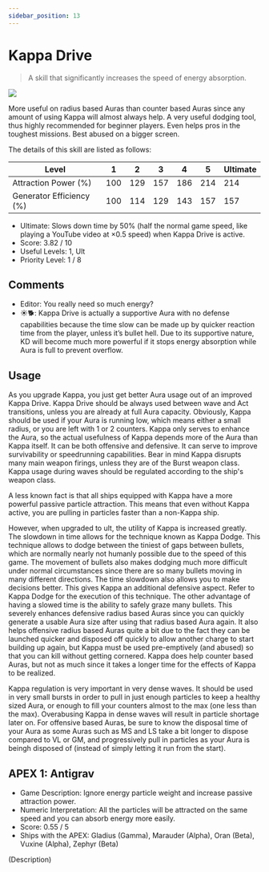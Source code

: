 ```yaml
---
sidebar_position: 13
---
```


# Kappa Drive

> A skill that significantly increases the speed of energy absorption.

<img src="/terms/kd.png" style={{zoom:1.25}}/>

More useful on radius based Auras than counter based Auras since any amount of using Kappa will almost always help. A very useful dodging tool, thus highly recommended for beginner players. Even helps pros in the toughest missions. Best abused on a bigger screen.

The details of this skill are listed as follows:

| Level                    | 1    | 2    | 3    | 4    | 5    | Ultimate |
| ------------------------ | ---- | ---- | ---- | ---- | ---- | -------- |
| Attraction Power (%)     | 100  | 129  | 157  | 186  | 214  | 214      |
| Generator Efficiency (%) | 100  | 114  | 129  | 143  | 157  | 157      |

- Ultimate: Slows down time by 50% (half the normal game speed, like playing a YouTube video at ×0.5 speed) when Kappa Drive is active.
- Score: 3.82 / 10
- Useful Levels: 1, Ult
- Priority Level: 1 / 8

## Comments

- Editor: You really need so much energy?
- ☀🐕: Kappa Drive is actually a supportive Aura with no defense capabilities because the time slow can be made up by quicker reaction time from the player, unless it’s bullet hell. Due to its supportive nature, KD will become much more powerful if it stops energy absorption while Aura is full to prevent overflow.

## Usage

As you upgrade Kappa, you just get better Aura usage out of an improved Kappa Drive. Kappa Drive should be always used between wave and Act transitions, unless you are already at full Aura capacity. Obviously, Kappa should be used if your Aura is running low, which means either a small radius, or you are left with 1 or 2 counters. Kappa only serves to enhance the Aura, so the actual usefulness of Kappa depends more of the Aura than Kappa itself. It can be both offensive and defensive. It can serve to improve survivability or speedrunning capabilities. Bear in mind Kappa disrupts many main weapon firings, unless they are of the Burst weapon class. Kappa usage during waves should be regulated according to the ship's weapon class.

A less known fact is that all ships equipped with Kappa have a more powerful passive particle attraction. This means that even without Kappa active, you are pulling in particles faster than a non-Kappa ship.

However, when upgraded to ult, the utility of Kappa is increased greatly. The slowdown in time allows for the technique known as Kappa Dodge. This technique allows to dodge between the tiniest of gaps between bullets, which are normally nearly not humanly possible due to the speed of this game. The movement of bullets also makes dodging much more difficult under normal circumstances since there are so many bullets moving in many different directions. The time slowdown also allows you to make decisions better. This gives Kappa an additional defensive aspect. Refer to Kappa Dodge for the execution of this technique. The other advantage of having a slowed time is the ability to safely graze many bullets. This severely enhances defensive radius based Auras since you can quickly generate a usable Aura size after using that radius based Aura again. It also helps offensive radius based Auras quite a bit due to the fact they can be launched quicker and disposed off quickly to allow another charge to start building up again, but Kappa must be used pre-emptively (and abused) so that you can kill without getting cornered. Kappa does help counter based Auras, but not as much since it takes a longer time for the effects of Kappa to be realized.

Kappa regulation is very important in very dense waves. It should be used in very small bursts in order to pull in just enough particles to keep a healthy sized Aura, or enough to fill your counters almost to the max (one less than the max). Overabusing Kappa in dense waves will result in particle shortage later on. For offensive based Auras, be sure to know the disposal time of your Aura as some Auras such as MS and LS take a bit longer to dispose compared to VL or GM, and progressively pull in particles as your Aura is beingh disposed of (instead of simply letting it run from the start).

## APEX 1: Antigrav

- Game Description: Ignore energy particle weight and increase passive attraction power.
- Numeric Interpretation: All the particles will be attracted on the same speed and you can absorb energy more easily.
- Score: 0.55 / 5
- Ships with the APEX: Gladius (Gamma), Marauder (Alpha), Oran (Beta), Vuxine (Alpha), Zephyr (Beta)

(Description)

